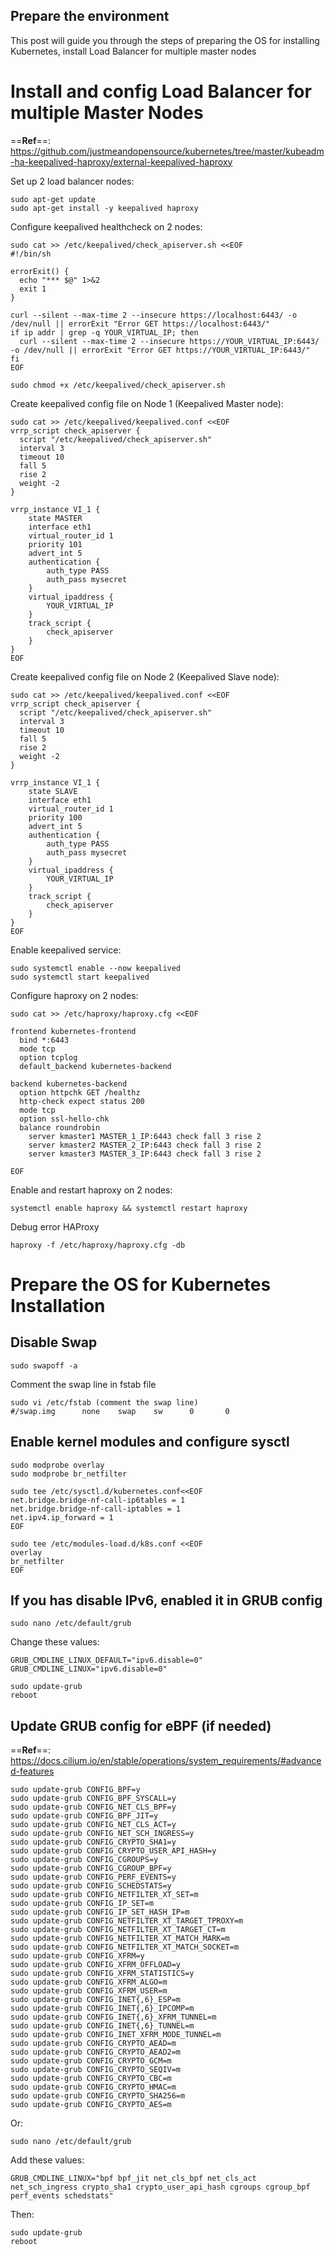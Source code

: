 ## Prepare the environment

This post will guide you through the steps of preparing the OS for installing Kubernetes, install Load Balancer for multiple master nodes

# Install and config Load Balancer for multiple Master Nodes
==**Ref**==: https://github.com/justmeandopensource/kubernetes/tree/master/kubeadm-ha-keepalived-haproxy/external-keepalived-haproxy

Set up 2 load balancer nodes:
```Shell
sudo apt-get update
sudo apt-get install -y keepalived haproxy
```

Configure keepalived healthcheck on 2 nodes:
```Shell
sudo cat >> /etc/keepalived/check_apiserver.sh <<EOF
#!/bin/sh

errorExit() {
  echo "*** $@" 1>&2
  exit 1
}

curl --silent --max-time 2 --insecure https://localhost:6443/ -o /dev/null || errorExit "Error GET https://localhost:6443/"
if ip addr | grep -q YOUR_VIRTUAL_IP; then
  curl --silent --max-time 2 --insecure https://YOUR_VIRTUAL_IP:6443/ -o /dev/null || errorExit "Error GET https://YOUR_VIRTUAL_IP:6443/"
fi
EOF

sudo chmod +x /etc/keepalived/check_apiserver.sh
```

Create keepalived config file on Node 1 (Keepalived Master node):
```Shell
sudo cat >> /etc/keepalived/keepalived.conf <<EOF
vrrp_script check_apiserver {
  script "/etc/keepalived/check_apiserver.sh"
  interval 3
  timeout 10
  fall 5
  rise 2
  weight -2
}

vrrp_instance VI_1 {
    state MASTER
    interface eth1
    virtual_router_id 1
    priority 101
    advert_int 5
    authentication {
        auth_type PASS
        auth_pass mysecret
    }
    virtual_ipaddress {
        YOUR_VIRTUAL_IP
    }
    track_script {
        check_apiserver
    }
}
EOF
```

Create keepalived config file on Node 2 (Keepalived Slave node):
```Shell
sudo cat >> /etc/keepalived/keepalived.conf <<EOF
vrrp_script check_apiserver {
  script "/etc/keepalived/check_apiserver.sh"
  interval 3
  timeout 10
  fall 5
  rise 2
  weight -2
}

vrrp_instance VI_1 {
    state SLAVE
    interface eth1
    virtual_router_id 1
    priority 100
    advert_int 5
    authentication {
        auth_type PASS
        auth_pass mysecret
    }
    virtual_ipaddress {
        YOUR_VIRTUAL_IP
    }
    track_script {
        check_apiserver
    }
}
EOF
```

Enable keepalived service:
```Shell
sudo systemctl enable --now keepalived
sudo systemctl start keepalived
```

Configure haproxy on 2 nodes:
```Shell
sudo cat >> /etc/haproxy/haproxy.cfg <<EOF

frontend kubernetes-frontend
  bind *:6443
  mode tcp
  option tcplog
  default_backend kubernetes-backend

backend kubernetes-backend
  option httpchk GET /healthz
  http-check expect status 200
  mode tcp
  option ssl-hello-chk
  balance roundrobin
    server kmaster1 MASTER_1_IP:6443 check fall 3 rise 2
    server kmaster2 MASTER_2_IP:6443 check fall 3 rise 2
    server kmaster3 MASTER_3_IP:6443 check fall 3 rise 2

EOF
```

Enable and restart haproxy on 2 nodes:
```Shell
systemctl enable haproxy && systemctl restart haproxy
```

Debug error HAProxy
```Shell
haproxy -f /etc/haproxy/haproxy.cfg -db
```

# Prepare the OS for Kubernetes Installation
## Disable Swap
```Shell
sudo swapoff -a
```

Comment the swap line in fstab file
```Shell
sudo vi /etc/fstab (comment the swap line)
#/swap.img      none    swap    sw      0       0
```

## Enable kernel modules and configure sysctl
```Shell
sudo modprobe overlay  
sudo modprobe br_netfilter

sudo tee /etc/sysctl.d/kubernetes.conf<<EOF  
net.bridge.bridge-nf-call-ip6tables = 1  
net.bridge.bridge-nf-call-iptables = 1  
net.ipv4.ip_forward = 1  
EOF

sudo tee /etc/modules-load.d/k8s.conf <<EOF  
overlay  
br_netfilter  
EOF
```

## If you has disable IPv6, enabled it in  GRUB config
```Shell
sudo nano /etc/default/grub
```
Change these values:
```Shell
GRUB_CMDLINE_LINUX_DEFAULT="ipv6.disable=0"
GRUB_CMDLINE_LINUX="ipv6.disable=0"
```

```Shell
sudo update-grub
reboot
```

## Update GRUB config for eBPF (if needed)
==**Ref**==: https://docs.cilium.io/en/stable/operations/system_requirements/#advanced-features
```Shell
sudo update-grub CONFIG_BPF=y
sudo update-grub CONFIG_BPF_SYSCALL=y
sudo update-grub CONFIG_NET_CLS_BPF=y
sudo update-grub CONFIG_BPF_JIT=y
sudo update-grub CONFIG_NET_CLS_ACT=y
sudo update-grub CONFIG_NET_SCH_INGRESS=y
sudo update-grub CONFIG_CRYPTO_SHA1=y
sudo update-grub CONFIG_CRYPTO_USER_API_HASH=y
sudo update-grub CONFIG_CGROUPS=y
sudo update-grub CONFIG_CGROUP_BPF=y
sudo update-grub CONFIG_PERF_EVENTS=y
sudo update-grub CONFIG_SCHEDSTATS=y
sudo update-grub CONFIG_NETFILTER_XT_SET=m
sudo update-grub CONFIG_IP_SET=m
sudo update-grub CONFIG_IP_SET_HASH_IP=m
sudo update-grub CONFIG_NETFILTER_XT_TARGET_TPROXY=m
sudo update-grub CONFIG_NETFILTER_XT_TARGET_CT=m
sudo update-grub CONFIG_NETFILTER_XT_MATCH_MARK=m
sudo update-grub CONFIG_NETFILTER_XT_MATCH_SOCKET=m
sudo update-grub CONFIG_XFRM=y
sudo update-grub CONFIG_XFRM_OFFLOAD=y
sudo update-grub CONFIG_XFRM_STATISTICS=y
sudo update-grub CONFIG_XFRM_ALGO=m
sudo update-grub CONFIG_XFRM_USER=m
sudo update-grub CONFIG_INET{,6}_ESP=m
sudo update-grub CONFIG_INET{,6}_IPCOMP=m
sudo update-grub CONFIG_INET{,6}_XFRM_TUNNEL=m
sudo update-grub CONFIG_INET{,6}_TUNNEL=m
sudo update-grub CONFIG_INET_XFRM_MODE_TUNNEL=m
sudo update-grub CONFIG_CRYPTO_AEAD=m
sudo update-grub CONFIG_CRYPTO_AEAD2=m
sudo update-grub CONFIG_CRYPTO_GCM=m
sudo update-grub CONFIG_CRYPTO_SEQIV=m
sudo update-grub CONFIG_CRYPTO_CBC=m
sudo update-grub CONFIG_CRYPTO_HMAC=m
sudo update-grub CONFIG_CRYPTO_SHA256=m
sudo update-grub CONFIG_CRYPTO_AES=m
```

Or:
```Shell
sudo nano /etc/default/grub
```
Add these values:
```Shell
GRUB_CMDLINE_LINUX="bpf bpf_jit net_cls_bpf net_cls_act net_sch_ingress crypto_sha1 crypto_user_api_hash cgroups cgroup_bpf perf_events schedstats"
```

Then:
```Shell
sudo update-grub
reboot
```
